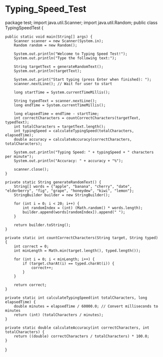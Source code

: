 # Typing_Speed_Test
package test;
import java.util.Scanner;
import java.util.Random;
public class TypingSpeedTest {

	public static void main(String[] args) {
		Scanner scanner = new Scanner(System.in);
        Random random = new Random();

        System.out.println("Welcome to Typing Speed Test!");
        System.out.println("Type the following text:");

        String targetText = generateRandomText();
        System.out.println(targetText);

        System.out.print("Start typing (press Enter when finished): ");
        scanner.nextLine(); // Wait for user to start

        long startTime = System.currentTimeMillis();

        String typedText = scanner.nextLine();
        long endTime = System.currentTimeMillis();

        long elapsedTime = endTime - startTime;
        int correctCharacters = countCorrectCharacters(targetText, typedText);
        int totalCharacters = targetText.length();
        int typingSpeed = calculateTypingSpeed(totalCharacters, elapsedTime);
        double accuracy = calculateAccuracy(correctCharacters, totalCharacters);

        System.out.println("Typing Speed: " + typingSpeed + " characters per minute");
        System.out.println("Accuracy: " + accuracy + "%");

        scanner.close();
    }

    private static String generateRandomText() {
        String[] words = {"apple", "banana", "cherry", "date", "elderberry", "fig", "grape", "honeydew", "kiwi", "lemon"};
        StringBuilder builder = new StringBuilder();

        for (int i = 0; i < 20; i++) {
            int randomIndex = (int) (Math.random() * words.length);
            builder.append(words[randomIndex]).append(" ");
        }

        return builder.toString();
    }

    private static int countCorrectCharacters(String target, String typed) {
        int correct = 0;
        int minLength = Math.min(target.length(), typed.length());

        for (int i = 0; i < minLength; i++) {
            if (target.charAt(i) == typed.charAt(i)) {
                correct++;
            }
        }

        return correct;
    }

    private static int calculateTypingSpeed(int totalCharacters, long elapsedTime) {
        double minutes = elapsedTime / 60000.0; // Convert milliseconds to minutes
        return (int) (totalCharacters / minutes);
    }

    private static double calculateAccuracy(int correctCharacters, int totalCharacters) {
        return ((double) correctCharacters / totalCharacters) * 100.0;
    }
}
